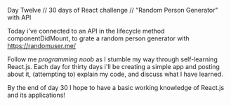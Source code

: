 Day Twelve // 30 days of React challenge // "Random Person Generator" with API

Today i've connected to an API in the lifecycle method componentDidMount, to grate a random person generator with https://randomuser.me/

Follow me *programming noob* as I stumble my way through self-learning React.js. Each day for thirty days i'll be creating a simple app and posting about it, (attempting to) explain my code, and discuss what I have learned.

By the end of day 30 I hope to have a basic working knowledge of React.js and its applications!
